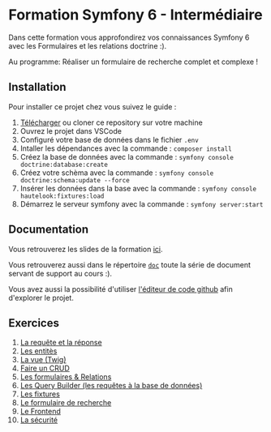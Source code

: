 # Formation Symfony 6 - Intermédiaire

Dans cette formation vous approfondirez vos connaissances Symfony 6
avec les Formulaires et les relations doctrine :).

Au programme: Réaliser un formulaire de recherche complet et complexe !

## Installation

Pour installer ce projet chez vous suivez le guide :

1. [Télécharger](https://github.com/Djeg/formation-symfony/archive/refs/heads/session/28-03-22.01-04-22.zip) ou cloner ce repository sur votre machine
2. Ouvrez le projet dans VSCode
3. Configuré votre base de données dans le fichier `.env`
4. Intaller les dépendances avec la commande : `composer install`
5. Créez la base de données avec la commande : `symfony console doctrine:database:create`
6. Créez votre schèma avec la commande : `symfony console doctrine:schema:update --force`
7. Insérer les données dans la base avec la commande : `symfony console hautelook:fixtures:load`
8. Démarrez le serveur symfony avec la commande : `symfony server:start`

## Documentation

Vous retrouverez les slides de la formation [ici](https://slides.com/davidjegat-1/sf5-training-foundation/fullscreen).

Vous retrouverez aussi dans le répertoire [`doc`](./doc) toute la série de document
servant de support au cours :).

Vous avez aussi la possibilité d'utiliser [l'éditeur de code github](https://github1s.com/Djeg/formation-symfony/archive/refs/heads/session/28-03-22.01-04-22) afin
d'explorer le projet.

## Exercices

1. [La requête et la réponse](./exos/request-response.exos.md)
2. [Les entitès](./exos/entities.md)
3. [La vue (Twig)](./exos/twig.md)
4. [Faire un CRUD](./exos/crud.md)
5. [Les formulaires & Relations](./exos/form.md)
6. [Les Query Builder (les requêtes à la base de données)](./exos/query-builder.md)
7. [Les fixtures](./exos/fixtures.md)
8. [Le formulaire de recherche](./exos/search-form.md)
9. [Le Frontend](./exos/frontend.md)
10. [La sécurité](./exos/security.md)
